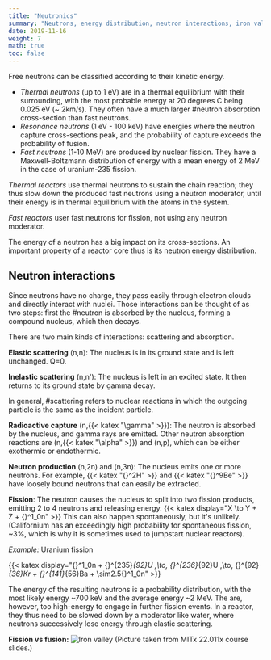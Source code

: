 ```yaml
---
title: "Neutronics"
summary: "Neutrons, energy distribution, neutron interactions, iron valley."
date: 2019-11-16
weight: 7
math: true
toc: false
---
```


Free neutrons can be classified according to their kinetic energy.

* _Thermal neutrons_ (up to 1 eV) are in a thermal equilibrium with their surrounding, with the most probable energy at 20 degrees C being 0.025 eV (~ 2km/s). They often have a much larger #neutron absorption cross-section than fast neutrons.
* _Resonance neutrons_ (1 eV - 100 keV) have energies where the neutron capture cross-sections peak, and the probability of capture exceeds the probability of fusion.
* _Fast neutrons_ (1-10 MeV) are produced by nuclear fission. They have a Maxwell-Boltzmann distribution of energy with a mean energy of 2 MeV in the case of uranium-235 fission.

_Thermal reactors_ use thermal neutrons to sustain the chain reaction; they thus slow down the produced fast neutrons using a neutron moderator, until their energy is in thermal equilibrium with the atoms in the system.

_Fast reactors_ user fast neutrons for fission, not using any neutron moderator.

The energy of a neutron has a big impact on its cross-sections. An important property of a reactor core thus is its neutron energy distribution.

## Neutron interactions

Since neutrons have no charge, they pass easily through electron clouds and directly interact with nuclei. Those interactions can be thought of as two steps: first the #neutron is absorbed by the nucleus, forming a compound nucleus, which then decays.

There are two main kinds of interactions: scattering and absorption.

**Elastic scattering** (n,n): The nucleus is in its ground state and is left unchanged. Q=0.

**Inelastic scattering** (n,n'): The nucleus is left in an excited state. It then returns to its ground state by gamma decay.

In general, #scattering refers to nuclear reactions in which the outgoing particle is the same as the incident particle.

**Radioactive capture** (n,{{< katex "\gamma" >}}): The neutron is absorbed by the nucleus, and gamma rays are emitted. Other neutron absorption reactions are (n,{{< katex "\alpha" >}}) and (n,p), which can be either exothermic or endothermic.

**Neutron production** (n,2n) and (n,3n): The nucleus emits one or more neutrons. For example, {{< katex "{}^2H" >}} and {{< katex "{}^9Be" >}} have loosely bound neutrons that can easily be extracted.

**Fission**: The neutron causes the nucleus to split into two fission products, emitting 2 to 4 neutrons and releasing energy.
{{< katex display="X \to Y + Z + {}^1_0n" >}}
This can also happen spontaneously, but it's unlikely. (Californium has an exceedingly high probability for spontaneous fission, ~3%, which is why it is sometimes used to jumpstart nuclear reactors).

_Example:_ Uranium fission

{{< katex display="{}^1_0n + {}^{235}_{92}U \,\to\, {}^{236}_{92}U \,\to\, {}^{92}_{36}Kr + {}^{141}_{56}Ba + \sim2.5{}^1_0n" >}}

The energy of the resulting neutrons is a probability distribution, with the most likely energy ~700 keV and the average energy ~2 MeV. The are, however, too high-energy to engage in further fission events. In a reactor, they thus need to be slowed down by a moderator like water, where neutrons successively lose energy through elastic scattering.

**Fission vs fusion:**
![Iron valley](/images/docs/iron-valley.png)
(Picture taken from MITx 22.011x course slides.)
